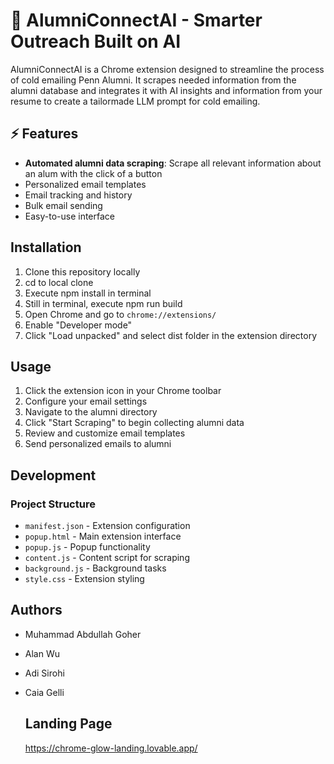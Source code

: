 # 🌳 AlumniConnectAI - Smarter Outreach Built on AI

AlumniConnectAI is a Chrome extension designed to streamline the process of cold emailing Penn Alumni. It scrapes needed information from the alumni database and integrates it with AI insights and information from your resume to create a tailormade LLM prompt for cold emailing.

## ⚡ Features

- **Automated alumni data scraping**: Scrape all relevant information about an alum with the click of a button
- Personalized email templates
- Email tracking and history
- Bulk email sending
- Easy-to-use interface

## Installation

1. Clone this repository locally
2. cd to local clone
3. Execute npm install in terminal
4. Still in terminal, execute npm run build 
5. Open Chrome and go to `chrome://extensions/`
6. Enable "Developer mode"
7. Click "Load unpacked" and select dist folder in the extension directory

## Usage

1. Click the extension icon in your Chrome toolbar
2. Configure your email settings
3. Navigate to the alumni directory
4. Click "Start Scraping" to begin collecting alumni data
5. Review and customize email templates
6. Send personalized emails to alumni

## Development

### Project Structure

- `manifest.json` - Extension configuration
- `popup.html` - Main extension interface
- `popup.js` - Popup functionality
- `content.js` - Content script for scraping
- `background.js` - Background tasks
- `style.css` - Extension styling

## Authors

- Muhammad Abdullah Goher
- Alan Wu
- Adi Sirohi
- Caia Gelli

  ## Landing Page
  https://chrome-glow-landing.lovable.app/
